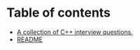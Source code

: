 # Table of contents

* [ A collection of C++ interview questions.](README.md)
* [README](<README (1).md>)
